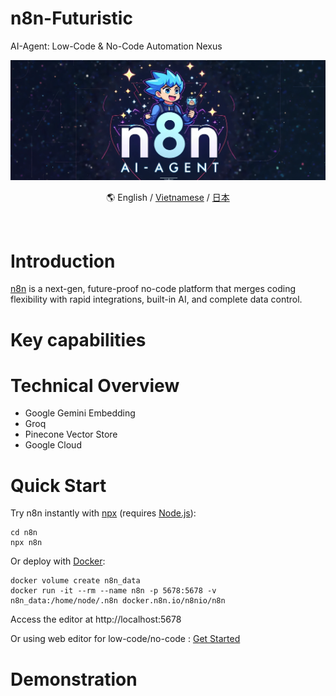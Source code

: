 # n8n-Futuristic
AI-Agent: Low-Code &amp; No-Code Automation Nexus

<div align="center">
<!-- width=120 height=120 -->
<img alt="AI_AGENT" src="assets/logo.png">

 🌎 English / [Vietnamese](README_vn.md) / [日本](README_jp.md)

</div>
<br>

# Introduction
 <!-- chèn ảnh vô -->
[n8n](https://github.com/n8n-io/n8n) is a next-gen, future-proof no-code platform that merges coding flexibility with rapid integrations, built-in AI, and complete data control.
# Key capabilities
# Technical Overview
- Google Gemini Embedding
- Groq 
- Pinecone Vector Store
- Google Cloud

# Quick Start
Try n8n instantly with [npx](https://docs.n8n.io/hosting/installation/npm/) (requires [Node.js](https://nodejs.org/en/)):

```
cd n8n
npx n8n
```

Or deploy with [Docker](https://docs.n8n.io/hosting/installation/docker/):

```
docker volume create n8n_data
docker run -it --rm --name n8n -p 5678:5678 -v n8n_data:/home/node/.n8n docker.n8n.io/n8nio/n8n
```

Access the editor at http://localhost:5678

Or using web editor for low-code/no-code : [Get Started](https://n8n.io/)
# Demonstration

